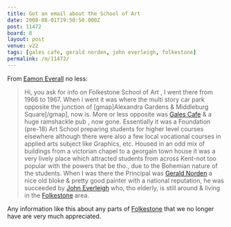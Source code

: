 ```yaml
---
title: Got an email about the School of Art
date: 2008-08-01T19:50:50.000Z
post: 11472
board: 8
layout: post
venue: v22
tags: [gales cafe, gerald norden, john everleigh, folkestone]
permalink: /m/11472/
---
```

From <a href="https://www.google.co.uk/search?q=eamon+everall">Eamon Everall</a> no less:

<blockquote>Hi, you ask for info on Folkestone School of Art ,  I went there from 1966 to 1967. When i went it was where the multi story car park opposite the junction of [gmap]Alexandra Gardens & Middleburg Square[/gmap], now is. More or less opposite was <a href="/wiki/gales+cafe">Gales Cafe</a> & a huge ramshackle pub , now gone. Essentially it was a Foundation (pre-18) Art School preparing students for higher level courses elsewhere  although there were also a few local vocational courses in applied arts subject like Graphics, etc. Housed in an odd mix of buildings from a victorian chapel to a georgain town house it was a very lively place which attracted students from across Kent-not too popular with the powers that be tho., due to the Bohemian nature of the students. When I was there the Principal was <a href="/wiki/gerald+norden">Gerald Norden</a> a nice old bloke & pretty good painter with a national reputation, he was succeeded by <a href="/wiki/john+everleigh">John Everleigh</a> who, tho elderly, is still around & living in the <a href="/wiki/folkestone">Folkestone</a> area. </blockquote>

Any information like this about any parts of <a href="/wiki/folkestone">Folkestone</a> that we no longer have are very much appreciated.
